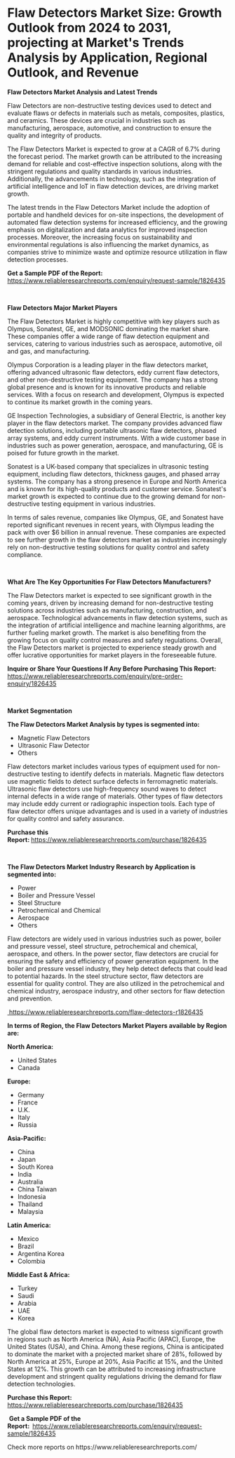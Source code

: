 <p><h1>Flaw Detectors Market Size: Growth Outlook from 2024 to 2031, projecting at Market's Trends Analysis by Application, Regional Outlook, and Revenue</h1></p><p><strong>Flaw Detectors Market Analysis and Latest Trends</strong></p>
<p><p>Flaw Detectors are non-destructive testing devices used to detect and evaluate flaws or defects in materials such as metals, composites, plastics, and ceramics. These devices are crucial in industries such as manufacturing, aerospace, automotive, and construction to ensure the quality and integrity of products.</p><p>The Flaw Detectors Market is expected to grow at a CAGR of 6.7% during the forecast period. The market growth can be attributed to the increasing demand for reliable and cost-effective inspection solutions, along with the stringent regulations and quality standards in various industries. Additionally, the advancements in technology, such as the integration of artificial intelligence and IoT in flaw detection devices, are driving market growth.</p><p>The latest trends in the Flaw Detectors Market include the adoption of portable and handheld devices for on-site inspections, the development of automated flaw detection systems for increased efficiency, and the growing emphasis on digitalization and data analytics for improved inspection processes. Moreover, the increasing focus on sustainability and environmental regulations is also influencing the market dynamics, as companies strive to minimize waste and optimize resource utilization in flaw detection processes.</p></p>
<p><strong>Get a Sample PDF of the Report:&nbsp;</strong> <a href="https://www.reliableresearchreports.com/enquiry/request-sample/1826435">https://www.reliableresearchreports.com/enquiry/request-sample/1826435</a></p>
<p>&nbsp;</p>
<p><strong>Flaw Detectors Major Market Players</strong></p>
<p><p>The Flaw Detectors Market is highly competitive with key players such as Olympus, Sonatest, GE, and MODSONIC dominating the market share. These companies offer a wide range of flaw detection equipment and services, catering to various industries such as aerospace, automotive, oil and gas, and manufacturing.</p><p>Olympus Corporation is a leading player in the flaw detectors market, offering advanced ultrasonic flaw detectors, eddy current flaw detectors, and other non-destructive testing equipment. The company has a strong global presence and is known for its innovative products and reliable services. With a focus on research and development, Olympus is expected to continue its market growth in the coming years.</p><p>GE Inspection Technologies, a subsidiary of General Electric, is another key player in the flaw detectors market. The company provides advanced flaw detection solutions, including portable ultrasonic flaw detectors, phased array systems, and eddy current instruments. With a wide customer base in industries such as power generation, aerospace, and manufacturing, GE is poised for future growth in the market.</p><p>Sonatest is a UK-based company that specializes in ultrasonic testing equipment, including flaw detectors, thickness gauges, and phased array systems. The company has a strong presence in Europe and North America and is known for its high-quality products and customer service. Sonatest's market growth is expected to continue due to the growing demand for non-destructive testing equipment in various industries.</p><p>In terms of sales revenue, companies like Olympus, GE, and Sonatest have reported significant revenues in recent years, with Olympus leading the pack with over $6 billion in annual revenue. These companies are expected to see further growth in the flaw detectors market as industries increasingly rely on non-destructive testing solutions for quality control and safety compliance.</p></p>
<p>&nbsp;</p>
<p><strong>What Are The Key Opportunities For Flaw Detectors Manufacturers?</strong></p>
<p><p>The Flaw Detectors market is expected to see significant growth in the coming years, driven by increasing demand for non-destructive testing solutions across industries such as manufacturing, construction, and aerospace. Technological advancements in flaw detection systems, such as the integration of artificial intelligence and machine learning algorithms, are further fueling market growth. The market is also benefiting from the growing focus on quality control measures and safety regulations. Overall, the Flaw Detectors market is projected to experience steady growth and offer lucrative opportunities for market players in the foreseeable future.</p></p>
<p><strong>Inquire or Share Your Questions If Any Before Purchasing This Report:</strong> <a href="https://www.reliableresearchreports.com/enquiry/pre-order-enquiry/1826435">https://www.reliableresearchreports.com/enquiry/pre-order-enquiry/1826435</a></p>
<p>&nbsp;</p>
<p><strong>Market Segmentation</strong></p>
<p><strong>The Flaw Detectors Market Analysis by types is segmented into:</strong></p>
<p><ul><li>Magnetic Flaw Detectors</li><li>Ultrasonic Flaw Detector</li><li>Others</li></ul></p>
<p><p>Flaw detectors market includes various types of equipment used for non-destructive testing to identify defects in materials. Magnetic flaw detectors use magnetic fields to detect surface defects in ferromagnetic materials. Ultrasonic flaw detectors use high-frequency sound waves to detect internal defects in a wide range of materials. Other types of flaw detectors may include eddy current or radiographic inspection tools. Each type of flaw detector offers unique advantages and is used in a variety of industries for quality control and safety assurance.</p></p>
<p><strong>Purchase this Report:&nbsp;</strong><a href="https://www.reliableresearchreports.com/purchase/1826435">https://www.reliableresearchreports.com/purchase/1826435</a></p>
<p>&nbsp;</p>
<p><strong>The Flaw Detectors Market Industry Research by Application is segmented into:</strong></p>
<p><ul><li>Power</li><li>Boiler and Pressure Vessel</li><li>Steel Structure</li><li>Petrochemical and Chemical</li><li>Aerospace</li><li>Others</li></ul></p>
<p><p>Flaw detectors are widely used in various industries such as power, boiler and pressure vessel, steel structure, petrochemical and chemical, aerospace, and others. In the power sector, flaw detectors are crucial for ensuring the safety and efficiency of power generation equipment. In the boiler and pressure vessel industry, they help detect defects that could lead to potential hazards. In the steel structure sector, flaw detectors are essential for quality control. They are also utilized in the petrochemical and chemical industry, aerospace industry, and other sectors for flaw detection and prevention.</p></p>
<p><a href="https://www.reliableresearchreports.com/flaw-detectors-r1826435">&nbsp;https://www.reliableresearchreports.com/flaw-detectors-r1826435</a></p>
<p><strong>In terms of Region, the Flaw Detectors Market Players available by Region are:</strong></p>
<p>
    <p> <strong> North America: </strong>
        <ul>
            <li>United States</li>
            <li>Canada</li>
        </ul>
        </p> 
    <p> <strong> Europe: </strong>
        <ul>
            <li>Germany</li>
            <li>France</li>
            <li>U.K.</li>
            <li>Italy</li>
            <li>Russia</li>
        </ul>
        </p> 
    <p> <strong> Asia-Pacific: </strong>
        <ul>
            <li>China</li>
            <li>Japan</li>
            <li>South Korea</li>
            <li>India</li>
            <li>Australia</li>
            <li>China Taiwan</li>
            <li>Indonesia</li>
            <li>Thailand</li>
            <li>Malaysia</li>
        </ul>
        </p> 
    <p> <strong> Latin America: </strong>
        <ul>
            <li>Mexico</li>
            <li>Brazil</li>
            <li>Argentina Korea</li>
            <li>Colombia</li>
        </ul>
        </p> 
    <p> <strong> Middle East & Africa: </strong>
        <ul>
            <li>Turkey</li>
            <li>Saudi</li>
            <li>Arabia</li>
            <li>UAE</li>
            <li>Korea</li>
        </ul>
    </p>
    </p>
<p><p>The global flaw detectors market is expected to witness significant growth in regions such as North America (NA), Asia Pacific (APAC), Europe, the United States (USA), and China. Among these regions, China is anticipated to dominate the market with a projected market share of 28%, followed by North America at 25%, Europe at 20%, Asia Pacific at 15%, and the United States at 12%. This growth can be attributed to increasing infrastructure development and stringent quality regulations driving the demand for flaw detection technologies.</p></p>
<p><strong>Purchase this Report: </strong><a href="https://www.reliableresearchreports.com/purchase/1826435">https://www.reliableresearchreports.com/purchase/1826435</a></p>
<p>&nbsp;<strong>Get a Sample PDF of the Report:&nbsp;&nbsp;</strong><a href="https://www.reliableresearchreports.com/enquiry/request-sample/1826435">https://www.reliableresearchreports.com/enquiry/request-sample/1826435</a></p>
<p><strong></strong></p>
<p>Check more reports on https://www.reliableresearchreports.com/</p>